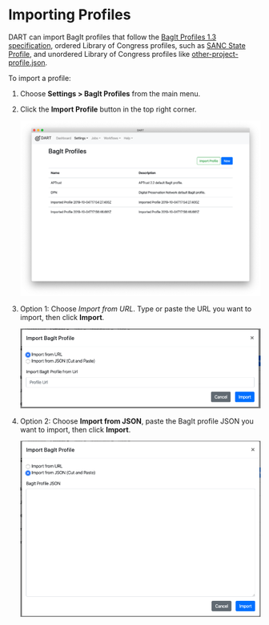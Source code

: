 # Importing Profiles

DART can import BagIt profiles that follow the [BagIt Profiles 1.3 specification](https://bagit-profiles.github.io/bagit-profiles-specification/), ordered Library of Congress profiles, such as [SANC State Profile](https://github.com/LibraryOfCongress/bagger/blob/master/bagger-business/src/main/resources/gov/loc/repository/bagger/profiles/SANC-state-profile.json), and unordered Library of Congress profiles like [other-project-profile.json](https://github.com/LibraryOfCongress/bagger/blob/master/bagger-business/src/main/resources/\gov/loc/repository/bagger/profiles/other-project-profile.json).

To import a profile:

1. Choose __Settings > BagIt Profiles__ from the main menu.
1. Click the __Import Profile__ button in the top right corner.

    ![BagIt Profile list](../../img/bagit_profiles/profile_list.png)

1. Option 1: Choose _Import from URL_. Type or paste the URL you want to import, then click __Import__.

    ![BagIt Profile import from URL](../../img/bagit_profiles/profile_import_url.png)

1. Option 2: Choose __Import from JSON__, paste the BagIt profile JSON you want to import, then click __Import__.

    ![BagIt Profile import from JSON](../../img/bagit_profiles/profile_import_text.png)